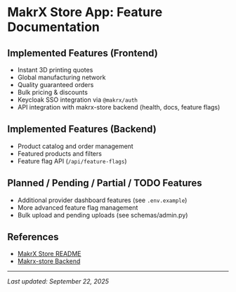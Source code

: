 # MakrX Store App: Feature Documentation

## Implemented Features (Frontend)

- Instant 3D printing quotes
- Global manufacturing network
- Quality guaranteed orders
- Bulk pricing & discounts
- Keycloak SSO integration via `@makrx/auth`
- API integration with makrx-store backend (health, docs, feature flags)

## Implemented Features (Backend)

- Product catalog and order management
- Featured products and filters
- Feature flag API (`/api/feature-flags`)

## Planned / Pending / Partial / TODO Features

- Additional provider dashboard features (see `.env.example`)
- More advanced feature flag management
- Bulk upload and pending uploads (see schemas/admin.py)

## References

- [MakrX Store README](./README.md)
- [Makrx-store Backend](../../backends/makrx_store/)

---

_Last updated: September 22, 2025_
